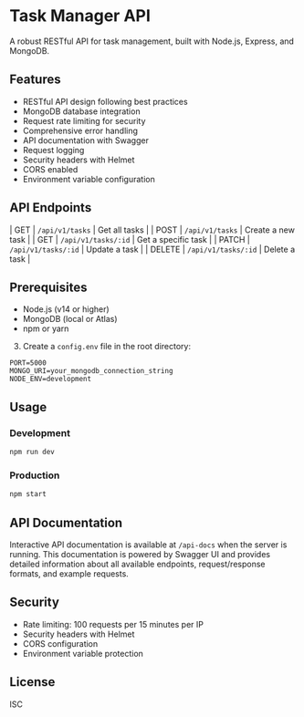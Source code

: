 # Task Manager API

A robust RESTful API for task management, built with Node.js, Express, and MongoDB.

## Features

- RESTful API design following best practices
- MongoDB database integration
- Request rate limiting for security
- Comprehensive error handling
- API documentation with Swagger
- Request logging
- Security headers with Helmet
- CORS enabled
- Environment variable configuration

## API Endpoints


| GET | `/api/v1/tasks` | Get all tasks |
| POST | `/api/v1/tasks` | Create a new task |
| GET | `/api/v1/tasks/:id` | Get a specific task |
| PATCH | `/api/v1/tasks/:id` | Update a task |
| DELETE | `/api/v1/tasks/:id` | Delete a task |

## Prerequisites

- Node.js (v14 or higher)
- MongoDB (local or Atlas)
- npm or yarn

3. Create a `config.env` file in the root directory:
```env
PORT=5000
MONGO_URI=your_mongodb_connection_string
NODE_ENV=development    
```

## Usage

### Development
```bash
npm run dev
```

### Production
```bash
npm start
```

## API Documentation

Interactive API documentation is available at `/api-docs` when the server is running. This documentation is powered by Swagger UI and provides detailed information about all available endpoints, request/response formats, and example requests.

## Security

- Rate limiting: 100 requests per 15 minutes per IP
- Security headers with Helmet
- CORS configuration
- Environment variable protection

## License

ISC

